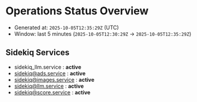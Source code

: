 # Operations Status Overview

- Generated at: `2025-10-05T12:35:29Z` (UTC)
- Window: last 5 minutes (`2025-10-05T12:30:29Z` → `2025-10-05T12:35:29Z`)

## Sidekiq Services
- sidekiq_llm.service : **active**
- sidekiq@ads.service : **active**
- sidekiq@images.service : **active**
- sidekiq@llm.service : **active**
- sidekiq@score.service : **active**

